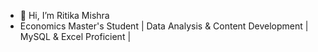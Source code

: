 - 👋 Hi, I’m Ritika Mishra
- Economics Master's Student | Data Analysis & Content Development | MySQL & Excel Proficient |
  


